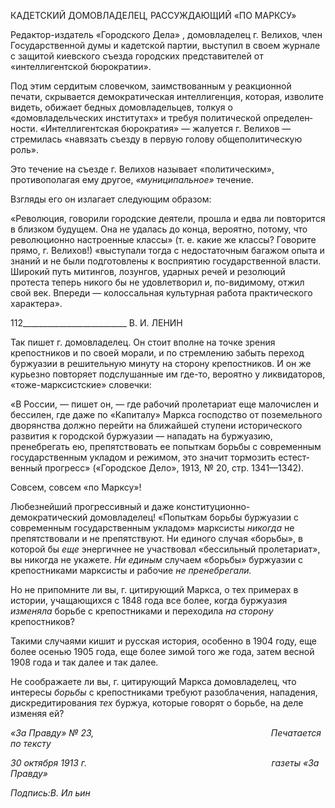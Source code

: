 КАДЕТСКИЙ ДОМОВЛАДЕЛЕЦ, РАССУЖДАЮЩИЙ «ПО МАРКСУ»

Редактор-издатель «Городского Дела» , домовладелец г. Велихов, член Государст­венной думы и кадетской партии, выступил в своем журнале с защитой киевского съез­да городских представителей от «интеллигентской бюрократии».

Под этим сердитым словечком, заимствованным у реакционной печати, скрывается демократическая интеллигенция, которая, изволите видеть, обижает бедных домовла­дельцев, толкуя о «домовладельческих институтах» и требуя политической определен­ности. «Интеллигентская бюрократия» — жалуется г. Велихов — стремилась «навязать съезду в первую голову общеполитическую роль».

Это течение на съезде г. Велихов называет «политическим», противополагая ему другое, _«муниципальное»_ течение.

Взгляды его он излагает следующим образом:

«Революция, говорили городские деятели, прошла и едва ли повторится в близком будущем. Она не удалась до конца, вероятно, потому, что революционно настроенные классы» (т. е. какие же классы? Го­ворите прямо, г. Велихов!) «выступали тогда с недостаточным багажом опыта и знаний и не были подго­товлены к восприятию государственной власти. Широкий путь митингов, лозунгов, ударных речей и ре­золюций протеста теперь никого бы не удовлетворил и, по-видимому, отжил свой век. Впереди — колос­сальная культурная работа практического характера».

  

112__________________________ В. И. ЛЕНИН

Так пишет г. домовладелец. Он стоит вполне на точке зрения крепостников и по сво­ей морали, и по стремлению забыть переход буржуазии в решительную минуту на сто­рону крепостников. И он же курьезно повторяет подслушанные им где-то, вероятно у ликвидаторов, «тоже-марксистские» словечки:

«В России, — пишет он, — где рабочий пролетариат еще малочислен и бессилен, где даже по «Капи­талу» Маркса господство от поземельного дворянства должно перейти на ближайшей ступени историче­ского развития к городской буржуазии — нападать на буржуазию, пренебрегать ею, препятствовать ее попыткам борьбы с современным государственным укладом и режимом, это значит тормозить естест­венный прогресс» («Городское Дело», 1913, № 20, стр. 1341—1342).

Совсем, совсем «по Марксу»!

Любезнейший прогрессивный и даже конституционно-демократический домовладе­лец! «Попыткам борьбы буржуазии с современным государственным укладом» мар­ксисты _никогда_ не препятствовали и не препятствуют. Ни единого случая «борьбы», в которой бы _еще_ энергичнее не участвовал «бессильный пролетариат», вы никогда не укажете. _Ни единым_ случаем «борьбы» буржуазии с крепостниками марксисты и рабо­чие _не пренебрегали._

Но не припомните ли вы, г. цитирующий Маркса, о тех примерах в истории, уча­щающихся с 1848 года все более, когда буржуазия _изменяла_ борьбе с крепостниками и переходила _на сторону_ крепостников?

Такими случаями кишит и русская история, особенно в 1904 году, еще более осенью 1905 года, еще более зимой того же года, затем весной 1908 года и так далее и так да­лее.

Не соображаете ли вы, г. цитирующий Маркса домовладелец, что интересы _борьбы_ с крепостниками требуют разоблачения, нападения, дискредитирования _тех_ буржуа, ко­торые говорят о борьбе, на деле изменяя ей?

_«За Правду» № 23,                                                                        Печатается по тексту_

_30 октября 1913 г.                                                                           газеты «За Правду»_

_Подпись:В. Ил ьин_